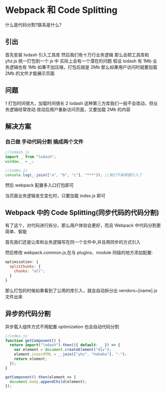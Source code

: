 # Webpack 和 Code Splitting

什么是代码分割?联系是什么?

## 引出

首先安装 lodash 引入工具库 然后我们有十万行业务逻辑
那么会把工具库和 yhz.js 统一打包到一个 js 中
实际上会有一个潜在的问题
假设 lodash 有 1Mb 业务逻辑也有 1Mb
如果不加压缩，打包后就是 2Mb
那么如果用户访问时就要加载 2Mb 的文件才能展示页面

## 问题

1 打包时间很大，加载时间很长
2 lodash 这种第三方库我们一般不会改动，但业务逻辑经常改动
改动后用户重新访问页面，又要加载 2Mb 的内容

## 解决方案

### 自己做 手动代码分割 搞成两个文件

```javascript
//lodash.js
import _ from "lodash";
window._ = _;

//index.js
console.log(_.join(["a", "b", "c"], "***")); //我们不再需要引入了
```

然后 webpack 配置多入口打包即可

当页面业务逻辑发生变化时，只要加载 index.js 即可

## Webpack 中的 Code Splitting(同步代码的代码分割)

有了这个，对代码进行拆分，那么用户体验会更好，而且 Webpack 中代码分割更简单、智能

首先我们还是让库和业务逻辑写在同一个文件中,并且用同步的方式引入

然后修改 webpack.common.js,在与 plugins、module 同级的地方添加配置:

```javascript
optimization: {
  splitChunks: {
    chunks: "all";
  }
}
```

那么打包的时候如果看到了公用的库引入，就会自动拆分出 vendors~[name].js 文件出来

## 异步的代码分割

异步载入组件方式不用配置 optimization 也会自动代码分割

```javascript
//index.js
function getComponent() {
  return import("lodash").then(({ default: _ }) => {
    var element = document.createElement("div");
    element.innerHTML = _.join(["yhz", "hahaha"], "-");
    return element;
  });
}

getComponent().then(element => {
  document.body.appendChild(element);
});
```
